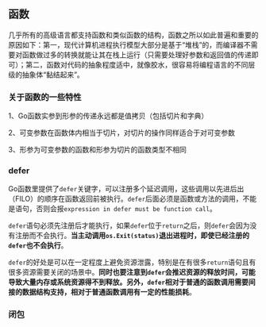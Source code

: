 函数
------

几乎所有的高级语言都支持函数和类似函数的结构，函数之所以如此普遍和重要的原因如下：第一，现代计算机进程执行模型大部分是基于“堆栈”的，而编译器不需要对函数做过多的转换就能让其在栈上运行（只需要处理好参数和返回值的传递即可）；第二，函数对代码的抽象程度适中，就像胶水，很容易将编程语言的不同层级的抽象体“黏结起来”。



### 关于函数的一些特性

1、Go函数实参到形参的传递永远都是值拷贝（包括切片和字典）

2、可变参数在函数体内相当于切片，对切片的操作同样适合于对可变参数

3、形参为可变参数的函数和形参为切片的函数类型不相同



### defer

Go函数里提供了`defer`关键字，可以注册多个延迟调用，这些调用以先进后出（FILO）的顺序在函数返回前被执行。`defer`后面必须是函数或方法的调用，不能是语句，否则会报`expression in defer must be function call`。

`defer`语句必须先注册后才能执行，如果`defer`位于`return`之后，则`defer`会因为没有注册而不会执行。**当主动调用`os.Exit(status)`退出进程时，即使已经注册的`defer`也不会执行**。

`defer`的好处是可以在一定程度上避免资源泄露，特别是在有很多`return`语句且有很多资源需要关闭的场景中。**同时也要注意到`defer`会推迟资源的释放时间，可能导致大量内存或系统资源得不到释放。另外，`defer`相对于普通的函数调用需要间接的数据结构支持，相对于普通函数调用有一定的性能损耗**。



### 闭包

